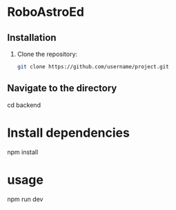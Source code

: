 # RoboAstroEd

## Installation

1. Clone the repository:
   ```sh
   git clone https://github.com/username/project.git
   ```

## Navigate to the directory

cd backend

# Install dependencies

npm install

# usage

npm run dev
